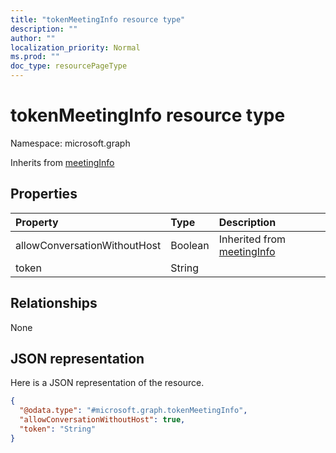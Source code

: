 ```yaml
---
title: "tokenMeetingInfo resource type"
description: ""
author: ""
localization_priority: Normal
ms.prod: ""
doc_type: resourcePageType
---
```


# tokenMeetingInfo resource type


Namespace: microsoft.graph




Inherits from [meetingInfo](../resources/meetinginfo.md)

## Properties
|Property|Type|Description|
|:---|:---|:---|
|allowConversationWithoutHost|Boolean| Inherited from [meetingInfo](../resources/meetinginfo.md)|
|token|String||

## Relationships
None

## JSON representation
Here is a JSON representation of the resource.
<!-- {
  "blockType": "resource",
  "@odata.type": "microsoft.graph.tokenMeetingInfo"
}
-->
``` json
{
  "@odata.type": "#microsoft.graph.tokenMeetingInfo",
  "allowConversationWithoutHost": true,
  "token": "String"
}
```

